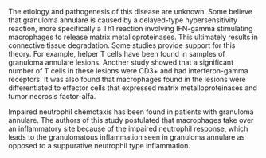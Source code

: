 The etiology and pathogenesis of this disease are unknown. Some believe that granuloma annulare is caused by a delayed-type hypersensitivity reaction, more specifically a Th1 reaction involving IFN-gamma stimulating macrophages to release matrix metalloproteinases. This ultimately results in connective tissue degradation. Some studies provide support for this theory. For example, helper T cells have been found in samples of granuloma annulare lesions. Another study showed that a significant number of T cells in these lesions were CD3+ and had interferon-gamma receptors. It was also found that macrophages found in the lesions were differentiated to effector cells that expressed matrix metalloproteinases and tumor necrosis factor-alfa.

Impaired neutrophil chemotaxis has been found in patients with granuloma annulare. The authors of this study postulated that macrophages take over an inflammatory site because of the impaired neutrophil response, which leads to the granulomatous inflammation seen in granuloma annulare as opposed to a suppurative neutrophil type inflammation.